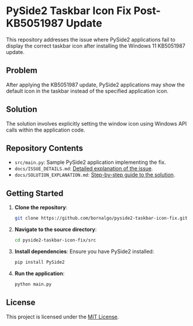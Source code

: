 # PySide2 Taskbar Icon Fix Post-KB5051987 Update

This repository addresses the issue where PySide2 applications fail to display the correct taskbar icon after installing the Windows 11 KB5051987 update.

## Problem

After applying the KB5051987 update, PySide2 applications may show the default icon in the taskbar instead of the specified application icon.

## Solution

The solution involves explicitly setting the window icon using Windows API calls within the application code.

## Repository Contents

- `src/main.py`: Sample PySide2 application implementing the fix.
- `docs/ISSUE_DETAILS.md`: [Detailed explanation of the issue](docs/ISSUE_DETAILS.md).
- `docs/SOLUTION_EXPLANATION.md`: [Step-by-step guide to the solution](docs/SOLUTION_EXPLANATION.md).

## Getting Started

1. **Clone the repository**:
   ```bash
   git clone https://github.com/bornalgo/pyside2-taskbar-icon-fix.git
   ```

2. **Navigate to the source directory**:
   ```bash
   cd pyside2-taskbar-icon-fix/src
   ```

3. **Install dependencies**:
   Ensure you have PySide2 installed:
   ```bash
   pip install PySide2
   ```

4. **Run the application**:
   ```bash
   python main.py
   ```

## License

This project is licensed under the [MIT License](LICENSE).